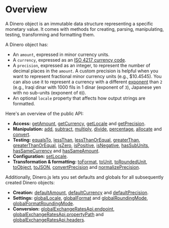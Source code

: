 # Overview

A Dinero object is an immutable data structure representing a specific monetary value.
It comes with methods for creating, parsing, manipulating, testing, transforming and formatting them.

A Dinero object has:

- An `amount`, expressed in minor currency units.
- A `currency`, expressed as an [ISO 4217 currency code][wiki:iso4217].
- A `precision`, expressed as an integer, to represent the number of decimal places in the `amount`.
A custom precision is helpful when you want to represent fractional minor currency units (e.g., $10.4545).
You can also use it to represent a currency with a different [exponent][wiki:iso4217:exponent] than `2` (e.g., Iraqi dinar with 1000 fils in 1 dinar (exponent of `3`), Japanese yen with no sub-units (exponent of `0`)).
- An optional `locale` property that affects how output strings are formatted.

Here's an overview of the public API:

- **Access:** [getAmount][dinero:get-amount], [getCurrency][dinero:get-currency], [getLocale][dinero:get-locale] and [getPrecision][dinero:get-precision].
- **Manipulation:** [add][dinero:add], [subtract][dinero:subtract], [multiply][dinero:multiply], [divide][dinero:divide], [percentage][dinero:percentage], [allocate][dinero:allocate] and [convert][dinero:convert].
- **Testing:** [equalsTo][dinero:equals-to], [lessThan][dinero:less-than], [lessThanOrEqual][dinero:less-than-or-equal], [greaterThan][dinero:greater-than], [greaterThanOrEqual][dinero:greater-than-or-equal], [isZero][dinero:is-zero], [isPositive][dinero:is-positive], [isNegative][dinero:is-negative], [hasSubUnits][dinero:has-sub-units], [hasSameCurrency][dinero:has-same-currency] and [hasSameAmount][dinero:has-same-amount].
- **Configuration:** [setLocale][dinero:set-locale].
- **Transformation & formatting:** [toFormat][dinero:to-format], [toUnit][dinero:to-unit], [toRoundedUnit][dinero:to-rounded-unit], [toObject][dinero:to-object], [toJSON][dinero:to-json], [convertPrecision][dinero:convert-precision] and [normalizePrecision][dinero:normalize-precision].

Additionally, Dinero.js lets you set defaults and globals for all subsequently created Dinero objects:

- **Creation:** [defaultAmount][dinero:default-amount], [defaultCurrency][dinero:default-currency] and [defaultPrecision][dinero:default-precision].
- **Settings:** [globalLocale][dinero:global-locale], [globalFormat][dinero:global-format] and [globalRoundingMode][dinero:global-rounding-mode], [globalFormatRoundingMode][dinero:global-format-rounding-mode].
- **Conversion:** [globalExchangeRatesApi.endpoint][dinero:global-exchange-rates-api-endpoint], [globalExchangeRatesApi.propertyPath][dinero:global-exchange-rates-api-property-path] and [globalExchangeRatesApi.headers][dinero:global-exchange-rates-api-headers].

[wiki:iso4217]: https://en.wikipedia.org/wiki/ISO_4217#Active_codes
[wiki:iso4217:exponent]: https://en.wikipedia.org/wiki/ISO_4217#Treatment_of_minor_currency_units_.28the_.22exponent.22.29
[dinero:get-amount]: /api-reference/access/get-amount/
[dinero:get-currency]: /api-reference/access/get-currency/
[dinero:get-locale]: /api-reference/access/get-locale/
[dinero:get-precision]: /api-reference/access/get-precision/
[dinero:add]: /api-reference/manipulation/add/
[dinero:subtract]: /api-reference/manipulation/subtract/
[dinero:multiply]: /api-reference/manipulation/multiply/
[dinero:divide]: /api-reference/manipulation/divide/
[dinero:percentage]: /api-reference/manipulation/percentage/
[dinero:allocate]: /api-reference/manipulation/allocate/
[dinero:convert]: /api-reference/manipulation/convert/
[dinero:equals-to]: /api-reference/testing/equals-to/
[dinero:less-than]: /api-reference/testing/less-than/
[dinero:less-than-or-equal]: /api-reference/testing/less-than-or-equal/
[dinero:greater-than]: /api-reference/testing/greater-than/
[dinero:greater-than-or-equal]: /api-reference/testing/greater-than-or-equal/
[dinero:is-zero]: /api-reference/testing/is-zero/
[dinero:is-positive]: /api-reference/testing/is-positive/
[dinero:is-negative]: /api-reference/testing/is-negative/
[dinero:has-sub-units]: /api-reference/testing/has-sub-units/
[dinero:has-same-currency]: /api-reference/testing/has-same-currency/
[dinero:has-same-amount]: /api-reference/testing/has-same-amount/
[dinero:set-locale]: /api-reference/configuration/set-locale/
[dinero:to-format]: /api-reference/transformation-and-formatting/to-format/
[dinero:to-unit]: /api-reference/transformation-and-formatting/to-unit/
[dinero:to-rounded-unit]: /api-reference/transformation-and-formatting/to-rounded-unit/
[dinero:to-object]: /api-reference/transformation-and-formatting/to-object/
[dinero:to-json]: /api-reference/transformation-and-formatting/to-json/
[dinero:convert-precision]: /api-reference/transformation-and-formatting/convert-precision/
[dinero:normalize-precision]: /api-reference/transformation-and-formatting/normalize-precision/
[dinero:default-amount]: /api-reference/global-and-default-configuration/default-amount/
[dinero:default-currency]: /api-reference/global-and-default-configuration/default-currency/
[dinero:default-precision]: /api-reference/global-and-default-configuration/default-precision/
[dinero:global-locale]: /api-reference/global-and-default-configuration/global-locale/
[dinero:global-format]: /api-reference/global-and-default-configuration/global-format/
[dinero:global-rounding-mode]: /api-reference/global-and-default-configuration/global-rounding-mode/
[dinero:global-format-rounding-mode]: /api-reference/global-and-default-configuration/global-format-rounding-mode/
[dinero:global-exchange-rates-api-endpoint]: /api-reference/global-and-default-configuration/global-exchange-rates-api-endpoint/
[dinero:global-exchange-rates-api-property-path]: /api-reference/global-and-default-configuration/global-exchange-rates-api-property-path/
[dinero:global-exchange-rates-api-headers]: /api-reference/global-and-default-configuration/global-exchange-rates-api-headers/
